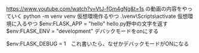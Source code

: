 https://www.youtube.com/watch?v=VtJ-fGm4gNg&t=1s の動画の内容をやっていく
python -m venv venv 仮想環境作るやつ
.\venv\Scripts\activate 仮想環境に入るやつ
$env:FLASK_APP = "hello" hello.py野中の文字を返す
$env:FLASK_ENV = "development" デバックモードをonにする

$env:FLASK_DEBUG = 1　これ書いたら、なぜかデバックモードがONになる
